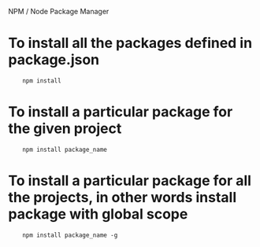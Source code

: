 NPM / Node Package Manager

# To install all the packages defined in package.json
        npm install 

# To install a particular package for the given project
        npm install package_name

# To install a particular package for all the projects, in other words install package with global scope
        npm install package_name -g